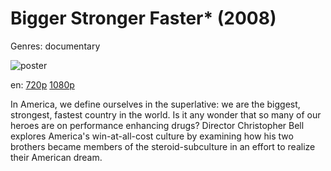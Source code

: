 # Bigger Stronger Faster* (2008)

Genres: documentary

![poster](http://image.tmdb.org/t/p/w500/vnM7u7U9d32eukdjc7icEVKXie8.jpg)

en:
  [720p](magnet:?xt=urn:btih:3D6BB6CBEB56A54E102626804508C07E7024F062&tr=udp://glotorrents.pw:6969/announce&tr=udp://tracker.opentrackr.org:1337/announce&tr=udp://torrent.gresille.org:80/announce&tr=udp://tracker.openbittorrent.com:80&tr=udp://tracker.coppersurfer.tk:6969&tr=udp://tracker.leechers-paradise.org:6969&tr=udp://p4p.arenabg.ch:1337&tr=udp://tracker.internetwarriors.net:1337)
  [1080p](magnet:?xt=urn:btih:297E2B7946654EED674604AEF8A75F18ED652BB0&tr=udp://glotorrents.pw:6969/announce&tr=udp://tracker.opentrackr.org:1337/announce&tr=udp://torrent.gresille.org:80/announce&tr=udp://tracker.openbittorrent.com:80&tr=udp://tracker.coppersurfer.tk:6969&tr=udp://tracker.leechers-paradise.org:6969&tr=udp://p4p.arenabg.ch:1337&tr=udp://tracker.internetwarriors.net:1337)
  


In America, we define ourselves in the superlative: we are the biggest, strongest, fastest country in the world. Is it any wonder that so many of our heroes are on performance enhancing drugs? Director Christopher Bell explores America's win-at-all-cost culture by examining how his two brothers became members of the steroid-subculture in an effort to realize their American dream.